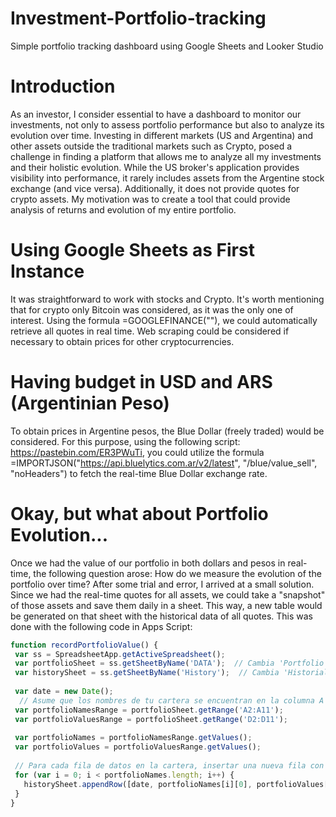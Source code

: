 # Investment-Portfolio-tracking
Simple portfolio tracking dashboard using Google Sheets and Looker Studio

# Introduction
As an investor, I consider essential to have a dashboard to monitor our investments, not only to assess portfolio performance but also to analyze its evolution over time. Investing in different markets (US and Argentina) and other assets outside the traditional markets such as Crypto, posed a challenge in finding a platform that allows me to analyze all my investments and their holistic evolution. While the US broker's application provides visibility into performance, it rarely includes assets from the Argentine stock exchange (and vice versa). Additionally, it does not provide quotes for crypto assets. My motivation was to create a tool that could provide analysis of returns and evolution of my entire portfolio.

# Using Google Sheets as First Instance
It was straightforward to work with stocks and Crypto. It's worth mentioning that for crypto only Bitcoin was considered, as it was the only one of interest. Using the formula =GOOGLEFINANCE(""), we could automatically retrieve all quotes in real time. Web scraping could be considered if necessary to obtain prices for other cryptocurrencies.

# Having budget in USD and ARS (Argentinian Peso)
To obtain prices in Argentine pesos, the Blue Dollar (freely traded) would be considered. For this purpose, using the following script: https://pastebin.com/ER3PWuTi, you could utilize the formula =IMPORTJSON("https://api.bluelytics.com.ar/v2/latest", "/blue/value_sell", "noHeaders") to fetch the real-time Blue Dollar exchange rate.

# Okay, but what about Portfolio Evolution...
Once we had the value of our portfolio in both dollars and pesos in real-time, the following question arose: How do we measure the evolution of the portfolio over time? After some trial and error, I arrived at a small solution. Since we had the real-time quotes for all assets, we could take a "snapshot" of those assets and save them daily in a sheet. This way, a new table would be generated on that sheet with the historical data of all quotes. This was done with the following code in Apps Script:

 ```javascript
function recordPortfolioValue() {
  var ss = SpreadsheetApp.getActiveSpreadsheet();
  var portfolioSheet = ss.getSheetByName('DATA');  // Cambia 'Portfolio' por el nombre de tu hoja de cálculo
  var historySheet = ss.getSheetByName('History');  // Cambia 'Historial' por el nombre de tu hoja de historial
  
  var date = new Date();
   // Asume que los nombres de tu cartera se encuentran en la columna A y los valores en la D, de la fila 2 a la fila 10, en la hoja 'Portfolio'
  var portfolioNamesRange = portfolioSheet.getRange('A2:A11');
  var portfolioValuesRange = portfolioSheet.getRange('D2:D11');
  
  var portfolioNames = portfolioNamesRange.getValues();
  var portfolioValues = portfolioValuesRange.getValues();
  
  // Para cada fila de datos en la cartera, insertar una nueva fila con la fecha, el nombre del stock y el valor en 'Historial'
  for (var i = 0; i < portfolioNames.length; i++) {
    historySheet.appendRow([date, portfolioNames[i][0], portfolioValues[i][0]]);
  }
}
```

